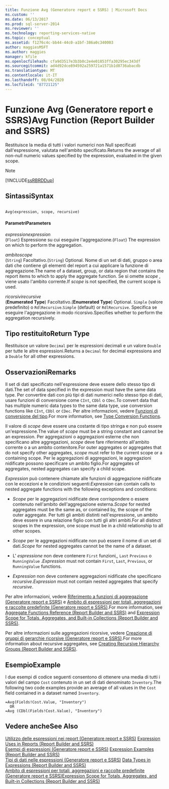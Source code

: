 ```yaml
---
title: Funzione Avg (Generatore report e SSRS) | Microsoft Docs
ms.custom: ''
ms.date: 06/13/2017
ms.prod: sql-server-2014
ms.reviewer: ''
ms.technology: reporting-services-native
ms.topic: conceptual
ms.assetid: f1276c4c-bb44-44c0-a1bf-386a0c340003
author: maggiesMSFT
ms.author: maggies
manager: kfile
ms.openlocfilehash: cfa9d3517e3b3b0c2e4e01853ffa30295ec343df
ms.sourcegitcommit: ad4d92dce894592a259721a1571b1d8736abacdb
ms.translationtype: MT
ms.contentlocale: it-IT
ms.lasthandoff: 08/04/2020
ms.locfileid: "87721125"
---
```

# <a name="avg-function-report-builder-and-ssrs"></a><span data-ttu-id="4cf03-102">Funzione Avg (Generatore report e SSRS)</span><span class="sxs-lookup"><span data-stu-id="4cf03-102">Avg Function (Report Builder and SSRS)</span></span>
  <span data-ttu-id="4cf03-103">Restituisce la media di tutti i valori numerici non Null specificati dall'espressione, valutata nell'ambito specificato.</span><span class="sxs-lookup"><span data-stu-id="4cf03-103">Returns the average of all non-null numeric values specified by the expression, evaluated in the given scope.</span></span>  
  
> [!NOTE]  
>  [!INCLUDE[ssRBRDDup](../../includes/ssrbrddup-md.md)]  
  
## <a name="syntax"></a><span data-ttu-id="4cf03-104">Sintassi</span><span class="sxs-lookup"><span data-stu-id="4cf03-104">Syntax</span></span>  
  
```  
  
Avg(expression, scope, recursive)  
```  
  
#### <a name="parameters"></a><span data-ttu-id="4cf03-105">Parametri</span><span class="sxs-lookup"><span data-stu-id="4cf03-105">Parameters</span></span>  
 <span data-ttu-id="4cf03-106">*expression*</span><span class="sxs-lookup"><span data-stu-id="4cf03-106">*expression*</span></span>  
 <span data-ttu-id="4cf03-107">(`Float`) Espressione su cui eseguire l'aggregazione.</span><span class="sxs-lookup"><span data-stu-id="4cf03-107">(`Float`) The expression on which to perform the aggregation.</span></span>  
  
 <span data-ttu-id="4cf03-108">*ambito*</span><span class="sxs-lookup"><span data-stu-id="4cf03-108">*scope*</span></span>  
 <span data-ttu-id="4cf03-109">(`String`) Facoltativo.</span><span class="sxs-lookup"><span data-stu-id="4cf03-109">(`String`) Optional.</span></span> <span data-ttu-id="4cf03-110">Nome di un set di dati, gruppo o area dati che contiene gli elementi del report a cui applicare la funzione di aggregazione.</span><span class="sxs-lookup"><span data-stu-id="4cf03-110">The name of a dataset, group, or data region that contains the report items to which to apply the aggregate function.</span></span> <span data-ttu-id="4cf03-111">Se si omette *scope* , viene usato l'ambito corrente.</span><span class="sxs-lookup"><span data-stu-id="4cf03-111">If *scope* is not specified, the current scope is used.</span></span>  
  
 <span data-ttu-id="4cf03-112">*ricorsivi*</span><span class="sxs-lookup"><span data-stu-id="4cf03-112">*recursive*</span></span>  
 <span data-ttu-id="4cf03-113">(**Enumerated Type**) Facoltativo.</span><span class="sxs-lookup"><span data-stu-id="4cf03-113">(**Enumerated Type**) Optional.</span></span> <span data-ttu-id="4cf03-114">`Simple` (valore predefinito) o `RdlRecursive`.</span><span class="sxs-lookup"><span data-stu-id="4cf03-114">`Simple` (default) or `RdlRecursive`.</span></span> <span data-ttu-id="4cf03-115">Specifica se eseguire l'aggregazione in modo ricorsivo.</span><span class="sxs-lookup"><span data-stu-id="4cf03-115">Specifies whether to perform the aggregation recursively.</span></span>  
  
## <a name="return-type"></a><span data-ttu-id="4cf03-116">Tipo restituito</span><span class="sxs-lookup"><span data-stu-id="4cf03-116">Return Type</span></span>  
 <span data-ttu-id="4cf03-117">Restituisce un valore `Decimal` per le espressioni decimali e un valore `Double` per tutte le altre espressioni.</span><span class="sxs-lookup"><span data-stu-id="4cf03-117">Returns a `Decimal` for decimal expressions and a `Double` for all other expressions.</span></span>  
  
## <a name="remarks"></a><span data-ttu-id="4cf03-118">Osservazioni</span><span class="sxs-lookup"><span data-stu-id="4cf03-118">Remarks</span></span>  
 <span data-ttu-id="4cf03-119">Il set di dati specificato nell'espressione deve essere dello stesso tipo di dati.</span><span class="sxs-lookup"><span data-stu-id="4cf03-119">The set of data specified in the expression must have the same data type.</span></span> <span data-ttu-id="4cf03-120">Per convertire dati con più tipi di dati numerici nello stesso tipo di dati, usare funzioni di conversione come `CInt`, `CDbl` o `CDec`.</span><span class="sxs-lookup"><span data-stu-id="4cf03-120">To convert data that has multiple numeric data types to the same data type, use conversion functions like `CInt`, `CDbl` or `CDec`.</span></span> <span data-ttu-id="4cf03-121">Per altre informazioni, vedere [Funzioni di conversione del tipo](https://go.microsoft.com/fwlink/?LinkId=96142).</span><span class="sxs-lookup"><span data-stu-id="4cf03-121">For more information, see [Type Conversion Functions](https://go.microsoft.com/fwlink/?LinkId=96142).</span></span>  
  
 <span data-ttu-id="4cf03-122">Il valore di *scope* deve essere una costante di tipo stringa e non può essere un'espressione.</span><span class="sxs-lookup"><span data-stu-id="4cf03-122">The value of *scope* must be a string constant and cannot be an expression.</span></span> <span data-ttu-id="4cf03-123">Per aggregazioni o aggregazioni esterne che non specificano altre aggregazioni, *scope* deve fare riferimento all'ambito corrente o a un ambito contenitore.</span><span class="sxs-lookup"><span data-stu-id="4cf03-123">For outer aggregates or aggregates that do not specify other aggregates, *scope* must refer to the current scope or a containing scope.</span></span> <span data-ttu-id="4cf03-124">Per le aggregazioni di aggregazioni, le aggregazioni nidificate possono specificare un ambito figlio.</span><span class="sxs-lookup"><span data-stu-id="4cf03-124">For aggregates of aggregates, nested aggregates can specify a child scope.</span></span>  
  
 <span data-ttu-id="4cf03-125">*Expression* può contenere chiamate alle funzioni di aggregazione nidificate con le eccezioni e le condizioni seguenti:</span><span class="sxs-lookup"><span data-stu-id="4cf03-125">*Expression* can contain calls to nested aggregate functions with the following exceptions and conditions:</span></span>  
  
-   <span data-ttu-id="4cf03-126">*Scope* per le aggregazioni nidificate deve corrispondere o essere contenuto nell'ambito dell'aggregazione esterna.</span><span class="sxs-lookup"><span data-stu-id="4cf03-126">*Scope* for nested aggregates must be the same as, or contained by, the scope of the outer aggregate.</span></span> <span data-ttu-id="4cf03-127">Per tutti gli ambiti distinti nell'espressione, un ambito deve essere in una relazione figlio con tutti gli altri ambiti.</span><span class="sxs-lookup"><span data-stu-id="4cf03-127">For all distinct scopes in the expression, one scope must be in a child relationship to all other scopes.</span></span>  
  
-   <span data-ttu-id="4cf03-128">*Scope* per le aggregazioni nidificate non può essere il nome di un set di dati.</span><span class="sxs-lookup"><span data-stu-id="4cf03-128">*Scope* for nested aggregates cannot be the name of a dataset.</span></span>  
  
-   <span data-ttu-id="4cf03-129">L' *espressione* non deve contenere `First` funzioni,, `Last` `Previous` o `RunningValue` .</span><span class="sxs-lookup"><span data-stu-id="4cf03-129">*Expression* must not contain `First`, `Last`, `Previous`, or `RunningValue` functions.</span></span>  
  
-   <span data-ttu-id="4cf03-130">*Expression* non deve contenere aggregazioni nidificate che specificano *recursive*.</span><span class="sxs-lookup"><span data-stu-id="4cf03-130">*Expression* must not contain nested aggregates that specify *recursive*.</span></span>  
  
 <span data-ttu-id="4cf03-131">Per altre informazioni, vedere [Riferimento a funzioni di aggregazione &#40;Generatore report e SSRS&#41;](report-builder-functions-aggregate-functions-reference.md) e [Ambito di espressioni per totali, aggregazioni e raccolte predefinite &#40;Generatore report e SSRS&#41;](expression-scope-for-totals-aggregates-and-built-in-collections.md).</span><span class="sxs-lookup"><span data-stu-id="4cf03-131">For more information, see [Aggregate Functions Reference &#40;Report Builder and SSRS&#41;](report-builder-functions-aggregate-functions-reference.md) and [Expression Scope for Totals, Aggregates, and Built-in Collections &#40;Report Builder and SSRS&#41;](expression-scope-for-totals-aggregates-and-built-in-collections.md).</span></span>  
  
 <span data-ttu-id="4cf03-132">Per altre informazioni sulle aggregazioni ricorsive, vedere [Creazione di gruppi di gerarchie ricorsive &#40;Generatore report e SSRS&#41;](creating-recursive-hierarchy-groups-report-builder-and-ssrs.md).</span><span class="sxs-lookup"><span data-stu-id="4cf03-132">For more information about recursive aggregates, see [Creating Recursive Hierarchy Groups &#40;Report Builder and SSRS&#41;](creating-recursive-hierarchy-groups-report-builder-and-ssrs.md).</span></span>  
  
## <a name="example"></a><span data-ttu-id="4cf03-133">Esempio</span><span class="sxs-lookup"><span data-stu-id="4cf03-133">Example</span></span>  
 <span data-ttu-id="4cf03-134">I due esempi di codice seguenti consentono di ottenere una media di tutti i valori del campo `Cost` contenuto in un set di dati denominato `Inventory`.</span><span class="sxs-lookup"><span data-stu-id="4cf03-134">The following two code examples provide an average of all values in the `Cost` field contained in a dataset named `Inventory`.</span></span>  
  
```  
=Avg(Fields!Cost.Value, "Inventory")   
  OR    
=Avg (CDbl(Fields!Cost.Value), "Inventory")  
```  
  
## <a name="see-also"></a><span data-ttu-id="4cf03-135">Vedere anche</span><span class="sxs-lookup"><span data-stu-id="4cf03-135">See Also</span></span>  
 <span data-ttu-id="4cf03-136">[Utilizzo delle espressioni nei report &#40;Generatore report e SSRS&#41;](expression-uses-in-reports-report-builder-and-ssrs.md) </span><span class="sxs-lookup"><span data-stu-id="4cf03-136">[Expression Uses in Reports &#40;Report Builder and SSRS&#41;](expression-uses-in-reports-report-builder-and-ssrs.md) </span></span>  
 <span data-ttu-id="4cf03-137">[Esempi di espressioni &#40;Generatore report e SSRS&#41;](expression-examples-report-builder-and-ssrs.md) </span><span class="sxs-lookup"><span data-stu-id="4cf03-137">[Expression Examples &#40;Report Builder and SSRS&#41;](expression-examples-report-builder-and-ssrs.md) </span></span>  
 <span data-ttu-id="4cf03-138">[Tipi di dati nelle espressioni &#40;Generatore report e SSRS&#41;](expressions-report-builder-and-ssrs.md) </span><span class="sxs-lookup"><span data-stu-id="4cf03-138">[Data Types in Expressions &#40;Report Builder and SSRS&#41;](expressions-report-builder-and-ssrs.md) </span></span>  
 [<span data-ttu-id="4cf03-139">Ambito di espressioni per totali, aggregazioni e raccolte predefinite &#40;Generatore report e SSRS&#41;</span><span class="sxs-lookup"><span data-stu-id="4cf03-139">Expression Scope for Totals, Aggregates, and Built-in Collections &#40;Report Builder and SSRS&#41;</span></span>](expression-scope-for-totals-aggregates-and-built-in-collections.md)  
  
  
